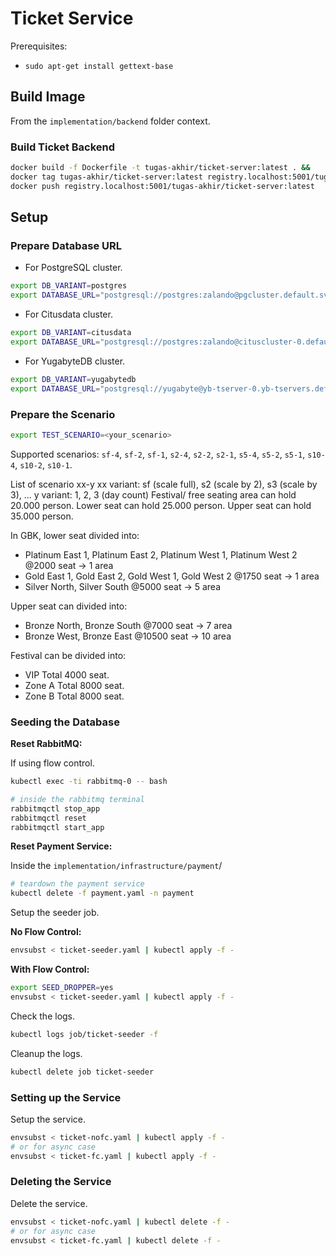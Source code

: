 # Ticket Service

Prerequisites:

- `sudo apt-get install gettext-base`

## Build Image

From the `implementation/backend` folder context.

### Build Ticket Backend

```bash
docker build -f Dockerfile -t tugas-akhir/ticket-server:latest . &&
docker tag tugas-akhir/ticket-server:latest registry.localhost:5001/tugas-akhir/ticket-server:latest &&
docker push registry.localhost:5001/tugas-akhir/ticket-server:latest
```

## Setup

### Prepare Database URL

- For PostgreSQL cluster.

```bash
export DB_VARIANT=postgres
export DATABASE_URL="postgresql://postgres:zalando@pgcluster.default.svc.cluster.local,pgcluster-repl.default.svc.cluster.local:5432/postgres?target_session_attrs=read-write&sslmode=verify-ca&sslrootcert=/etc/ssl/pg-ca.pem&sslcert=/etc/ssl/pg-client-cert.crt&sslkey=/etc/ssl/private/pg-client-key.key"
```

- For Citusdata cluster.

```bash
export DB_VARIANT=citusdata
export DATABASE_URL="postgresql://postgres:zalando@cituscluster-0.default.svc.cluster.local:5432/postgres?sslmode=verify-ca&sslrootcert=/etc/ssl/pg-ca.pem&sslcert=/etc/ssl/pg-client-cert.crt&sslkey=/etc/ssl/private/pg-client-key.key"
```

- For YugabyteDB cluster.

```bash
export DB_VARIANT=yugabytedb
export DATABASE_URL="postgresql://yugabyte@yb-tserver-0.yb-tservers.default.svc.cluster.local:5433,yb-tserver-1.yb-tservers.default.svc.cluster.local:5433/yugabyte"
```

### Prepare the Scenario

```bash
export TEST_SCENARIO=<your_scenario>
```

Supported scenarios: `sf-4`, `sf-2`, `sf-1`, `s2-4`, `s2-2`, `s2-1`, `s5-4`, `s5-2`, `s5-1`, `s10-4`, `s10-2`, `s10-1`.

List of scenario
xx-y
xx variant: sf (scale full), s2 (scale by 2), s3 (scale by 3), ...
y variant: 1, 2, 3 (day count)
Festival/ free seating area can hold 20.000 person.
Lower seat can hold 25.000 person.
Upper seat can hold 35.000 person.

In GBK, lower seat divided into:

- Platinum East 1, Platinum East 2, Platinum West 1, Platinum West 2 @2000 seat -> 1 area
- Gold East 1, Gold East 2, Gold West 1, Gold West 2 @1750 seat -> 1 area
- Silver North, Silver South @5000 seat -> 5 area
  
Upper seat can divided into:

- Bronze North, Bronze South @7000 seat -> 7 area
- Bronze West, Bronze East @10500 seat -> 10 area

Festival can be divided into:

- VIP Total 4000 seat.
- Zone A Total 8000 seat.
- Zone B Total 8000 seat.

### Seeding the Database

**Reset RabbitMQ:**

If using flow control.

```bash
kubectl exec -ti rabbitmq-0 -- bash

# inside the rabbitmq terminal
rabbitmqctl stop_app
rabbitmqctl reset
rabbitmqctl start_app
```

**Reset Payment Service:**

Inside the `implementation/infrastructure/payment`/

```bash
# teardown the payment service
kubectl delete -f payment.yaml -n payment
```

Setup the seeder job.

**No Flow Control:**

```bash
envsubst < ticket-seeder.yaml | kubectl apply -f -
```

**With Flow Control:**

```bash
export SEED_DROPPER=yes
envsubst < ticket-seeder.yaml | kubectl apply -f -
```

Check the logs.

```bash
kubectl logs job/ticket-seeder -f
```

Cleanup the logs.

```bash
kubectl delete job ticket-seeder
```

### Setting up the Service

Setup the service.

```bash
envsubst < ticket-nofc.yaml | kubectl apply -f -
# or for async case
envsubst < ticket-fc.yaml | kubectl apply -f -
```

### Deleting the Service

Delete the service.

```bash
envsubst < ticket-nofc.yaml | kubectl delete -f -
# or for async case
envsubst < ticket-fc.yaml | kubectl delete -f -
```
